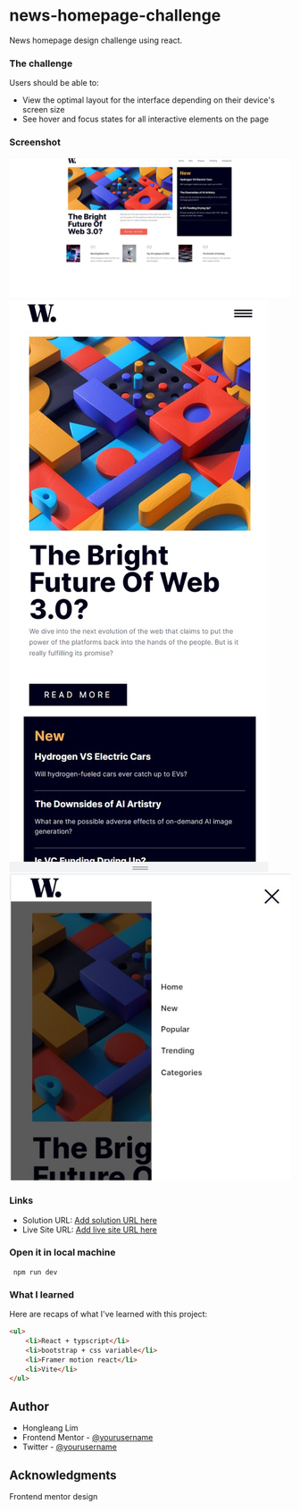 # news-homepage-challenge
 News homepage design challenge using react.

### The challenge

Users should be able to:

- View the optimal layout for the interface depending on their device's screen size
- See hover and focus states for all interactive elements on the page

### Screenshot

![](./screenshot.jpg)
![](./screenshot-mobile.jpg)
![](./screenshot-mobile-2.jpg)

### Links

- Solution URL: [Add solution URL here](https://your-solution-url.com)
- Live Site URL: [Add live site URL here](https://your-live-site-url.com)

### Open it in local machine
```
 npm run dev
```

### What I learned

Here are recaps of what I've learned with this project:

```html
<ul>
    <li>React + typscript</li>
    <li>bootstrap + css variable</li>
    <li>Framer motion react</li>
    <li>Vite</li>
</ul>
```



## Author
- Hongleang Lim
- Frontend Mentor - [@yourusername](https://www.frontendmentor.io/profile/yourusername)
- Twitter - [@yourusername](https://www.twitter.com/yourusername)


## Acknowledgments

Frontend mentor design
